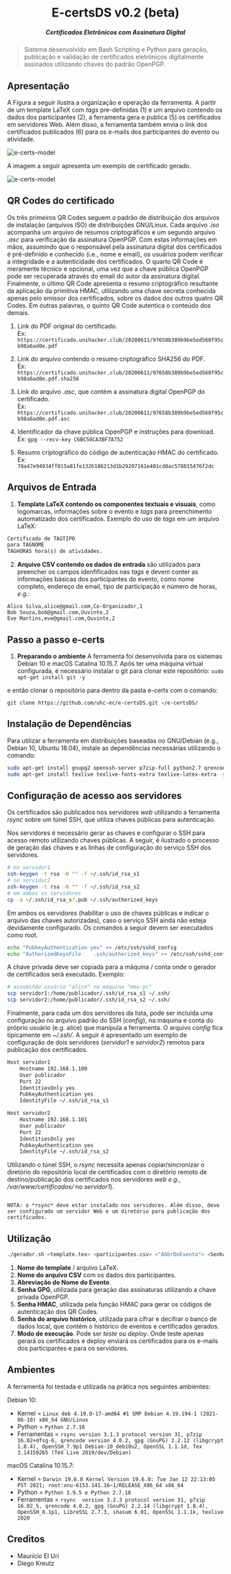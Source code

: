 <h1 align="center">E-certsDS v0.2 (beta)</h1>
<h5 align="center">
Certificados Eletrônicos com Assinatura Digital
</h5>

>Sistema desenvolvido em Bash Scripting e Python para  geração, publicação e validação de certificados eletrônicos digitalmente assinados utilizando chaves do padrão OpenPGP.

## Apresentação
A Figura a seguir ilustra a organização e operação da ferramenta. A partir de um template LaTeX com *tags* pre-definidas (1) e um arquivo contendo os dados dos participantes (2), a ferramenta gera e publica (5) os certificados em servidores Web. Além disso, a ferramenta também envia o link dos certificados publicados (6) para os e-mails dos participantes do evento ou atividade.

![e-certs-model](/imagens/e-certs-model.png?raw=true "e-certs-model")

A imagem a seguir apresenta um exemplo de certificado gerado.

![e-certs-model](/imagens/certificado-mauricio.png "e-certs-certificate")

## QR Codes do certificado
Os três primeiros QR Codes seguem o padrão de distribuição dos arquivos de instalação (arquivos ISO) de distribuições GNU/Linux.
Cada arquivo *.iso* acompanha um arquivo de resumos criptográficos e um segundo arquivo *.asc* para verificação da assinatura OpenPGP.
Com estas informações em mãos, assumindo que o responsável pela assinatura digital dos certificados é pré-definido e conhecido (i.e., nome e email), os usuários podem verificar a integridade e a autenticidade dos certificados.
O quarto QR Code é meramente técnico e opcional, uma vez que a chave pública OpenPGP pode ser recuperada através do email do autor da assinatura digital. 
Finalmente, o último QR Code apresenta o resumo criptográfico resultante da aplicação da primitiva HMAC, utilizando uma chave secreta conhecida apenas pelo emissor dos certificados, sobre os dados dos outros quatro QR Codes. Em outras palavras, o quinto QR Code autentica o conteúdo dos demais.

1. Link do PDF original do certificado.\
Ex: `https://certificado.unihacker.club/20200611/97658b389b9be5ed568f95cb98a6ad0e.pdf`

2. Link do arquivo contendo o resumo criptográfico SHA256 do PDF.\
Ex: `https://certificado.unihacker.club/20200611/97658b389b9be5ed568f95cb98a6ad0e.pdf.sha256`

3. Link do arquivo *.asc*, que contém a assinatura digital OpenPGP do certificado.\
Ex: `https://certificado.unihacker.club/20200611/97658b389b9be5ed568f95cb98a6ad0e.pdf.asc`

4. Identificador da chave pública OpenPGP e instruções para download.\
Ex: `gpg --recv-key C6BC50CA3BF7A752`

5. Resumo criptográfico do código de autenticação HMAC do certificado.\
Ex: `78a47e94934ff015a81fe1326186213d1b29207161e401cd0ac578815476f2dc`

## Arquivos de Entrada
1. **Template LaTeX contendo os componentes textuais e visuais**, como logomarcas, informações sobre o evento e *tags* para preenchimento automatizado dos certificados.
Exemplo do uso de *tags* em um arquivo LaTeX:
```tex
Certificado de TAGTIPO
para TAGNOME
TAGHORAS hora(s) de atividades.
```
2. **Arquivo CSV contendo os dados de entrada** são utilizados para preencher os campos idenfificados nas *tags* e devem conter as informações básicas dos participantes do evento, como nome completo, endereço de email, tipo de participação e número de horas, *e.g.*:
```csv
Alice Silva,alice@gmail.com,Co-Organizador,1
Bob Souza,bob@gmail.com,Ouvinte,2
Eve Martins,eve@gmail.com,Ouvinte,2
```

## Passo a passo e-certs
1. **Preparando o ambiente**
A ferramenta foi desenvolvida para os sistemas Debian 10 e macOS Catalina 10.15.7.
Após ter uma máquina virtual configurada, é necessário instalar o git para clonar este repositório:
```sudo apt-get install git -y```

e então clonar o repositório para dentro da pasta e-certs com o comando:

```git clone https://github.com/uhc-ec/e-certsDS.git ~/e-certsDS/```


## Instalação de Dependências
Para utilizar a ferramenta em distribuições baseadas no GNU/Debian (e.g., Debian 10, Ubuntu 18.04), instale as dependências necessárias utilizando o comando:
```sh
sudo apt-get install gnupg2 openssh-server p7zip-full python2.7 qrencode rsync -y
sudo apt-get install texlive texlive-fonts-extra texlive-latex-extra -y
```

## Configuração de acesso aos servidores

Os certificados são publicados nos servidores *web* utilizando a ferramenta *rsync* sobre um túnel SSH, que utiliza chaves públicas para autenticação.

Nos servidores é necessário gerar as chaves e configurar o SSH para acesso remoto utilizando chaves públicas. A seguir, é ilustrado o processo de geração das chaves e as linhas de configuração do serviço SSH dos servidores.

```.sh
# no servidor1
ssh-keygen -t rsa -N "" -f ~/.ssh/id_rsa_s1
# no servidor2
ssh-keygen -t rsa -N "" -f ~/.ssh/id_rsa_s2 
# em ambos os servidores
cp -a ~/.ssh/id_rsa_s?.pub ~/.ssh/authorized_keys
```

Em ambos os servidores (habilitar o uso de chaves públicas e indicar o arquivo das chaves autorizadas), caso o serviço SSH ainda não esteja devidamente configurado. Os comandos a seguir devem ser executados como root.
```.sh
echo "PubkeyAuthentication yes" >> /etc/ssh/sshd_config 
echo "AuthorizedKeysFile	.ssh/authorized_keys" >> /etc/ssh/sshd_config 
```

A chave privada deve ser copiada para a máquina / conta onde o gerador de certificados será executado. Exemplo: 
```.sh
# assumindo usuário "alice" na máquina "meu-pc"
scp servidor1:/home/publicador/.ssh/id_rsa_s1 ~/.ssh/
scp servidor2:/home/publicador/.ssh/id_rsa_s2 ~/.ssh/
```

Finalmente, para cada um dos servidores da lista, pode ser incluída uma configuração no arquivo padrão do SSH (*config*), na máquina e conta do próprio usuário (e.g. alice) que manipula a ferramenta.
O arquivo *config* fica tipicamente em *~/.ssh/*.
A seguir é apresentado um exemplo de configuração de dois servidores (*servidor1* e *servidor2*) remotos para publicação dos certificados. 

```.sh
Host servidor1
	Hostname 192.168.1.100
	User publicador
	Port 22
	IdentitiesOnly yes
	PubkeyAuthentication yes
	IdentityFile ~/.ssh/id_rsa_s1

Host servidor2
	Hostname 192.168.1.101
	User publicador
	Port 22
	IdentitiesOnly yes
	PubkeyAuthentication yes
	IdentityFile ~/.ssh/id_rsa_s2
```

Utilizando o túnel SSH, o *rsync* necessita apenas copiar/sincronizar o diretório do repositório local de certificados com o diretório remoto de destino/publicação dos certificados nos servidores *web* *e.g.*, */var/www/certificados/* no *servidor1*).

                                                                                                                                                                                                        NOTA: o *rsync* deve estar instalado nos servidores. Além disso, deve ser configurado um servidor Web e um diretório para publicação dos certificados.

## Utilização

```sh
./gerador.sh <template.tex> <participantes.csv> <"AbbrDoEvento"> <SenhaGPG> <SenhaHMAC> <SenhaDoHistory> <[teste/deploy]>
```
1. **Nome do template** / arquivo LaTeX.
2. **Nome do arquivo CSV** com os dados dos participantes.
3. **Abreviação do Nome do Evento**.
4. **Senha GPG**, utilizada para geração das assinaturas utilizando a chave privada OpenPGP.
5. **Senha HMAC**, utilizada pela função HMAC para gerar os códigos de autenticação dos QR Codes.
6. **Senha do arquivo histórico**, utilizada para cifrar e decifrar o banco de dados local, que contém o histórico de eventos e certificados gerados.
7. **Modo de execução**. Pode ser *teste* ou *deploy*. Onde teste apenas gerará os certificados e deploy enviará os certificados para os e-mails dos participantes e para os servidores.

## Ambientes 

A ferramenta foi testada e utilizada na prática nos seguintes ambientes:

Debian 10:

- Kernel = `Linux deb 4.19.0-17-amd64 #1 SMP Debian 4.19.194-1 (2021-06-10) x86_64 GNU/Linux`
- Python = `Python 2.7.16`
- Ferramentas = `rsync version 3.1.3 protocol version 31, p7zip 16.02+dfsg-6, qrencode version 4.0.2, gpg (GnuPG) 2.2.12 (libgcrypt 1.8.4), OpenSSH_7.9p1 Debian-10_deb10u2, OpenSSL 1.1.1d, Tex 3.14159265 (TeX Live 2019/dev/Debian)`

macOS Catalina 10.15.7:

- Kernel = `Darwin 19.6.0 Kernel Version 19.6.0: Tue Jan 12 22:13:05 PST 2021; root:xnu-6153.141.16~1/RELEASE_X86_64 x86_64`
- Python = `Python 3.9.5 e Python 2.7.18`
- Ferramentas = `rsync  version 3.2.3 protocol version 31, p7zip 16.02_5, qrencode 4.0.2, gpg (GnuPG) 2.2.14 (libgcrypt 1.8.4), OpenSSH_8.1p1, LibreSSL 2.7.3, shasum 6.01, OpenSSL 1.1.1k, texlive 2020`

## Creditos
* Maurício El Uri
* Diego Kreutz
